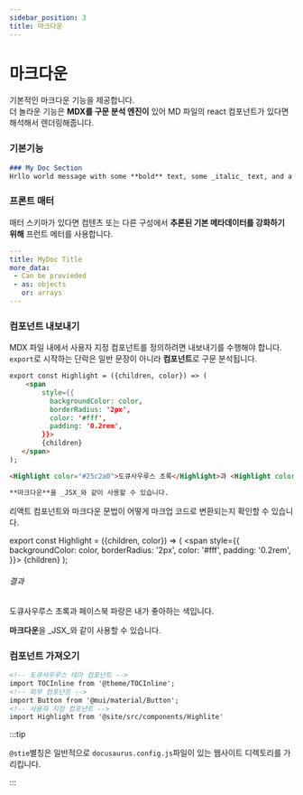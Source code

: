 ```yaml
---
sidebar_position: 3
title: 마크다운
---
```


# 마크다운

기본적인 마크다운 기능을 제공합니다.<br/>
더 놀라운 기능은 **MDX를 구문 분석 엔진이** 있어 MD 파일의 react 컴포넌트가 있다면 해석해서 렌더링해줍니다.

### 기본기능

```markdown
### My Doc Section
Hrllo world message with some **bold** text, some _italic_ text, and a [link](#)
```



### 프론트 매터

매터 스키마가 있다면 컴텐츠 또는 다른 구성에서 **추론된 기본 메타데이터를 강화하기 위해** 프런트 메터를 사용합니다.

```yaml
---
title: MyDoc Title
more_data:
 - Can be provieded
 - as: objects
   or: arrays
---
```



### 컴포넌트 내보내기 

MDX 파일 내에서 사용자 지정 컴포넌트를 정의하려면 내보내기를 수행해야 합니다. `export`로 시작하는 단락은 일반 문장이 아니라 **컴포넌트**로 구문 분석됩니다.

```markdown
export const Highlight = ({children, color}) => (
	<span
		style={{
	      backgroundColor: color,
	      borderRadius: '2px',
	      color: '#fff',
	      padding: '0.2rem',
		}}>
		{children}
   </span>
);

<Highlight color="#25c2a0">도큐사우루스 초록</Highlight>과 <Highlight color="#1877F2"> 페이스북 파랑</Highlight>은 내가 좋아하는 색입니다.

**마크다운**을 _JSX_와 같이 사용할 수 있습니다.
```

리액트 컴포넌트와 마크다운 문법이 어떻게 마크업 코드로 변환되는지 확인할 수 있습니다.<br/>

export const Highlight = ({children, color}) => (
	<span
		style={{
	      backgroundColor: color,
	      borderRadius: '2px',
	      color: '#fff',
	      padding: '0.2rem',
		}}>
		{children}
   </span>
);

###### 결과

<Highlight color="#25c2a0">도큐사우루스 초록</Highlight>과 <Highlight color="#1877F2"> 페이스북 파랑</Highlight>은 내가 좋아하는 색입니다.

**마크다운**을 _JSX_와 같이 사용할 수 있습니다.



### 컴포넌트 가져오기

```markdown
<!-- 도큐사우루스 테마 컴포넌트 -->
import TOCInline from '@theme/TOCInline';
<!-- 외부 컴포넌트 -->
import Button from '@mui/material/Button';
<!-- 사용자 지정 컴포넌트 -->
import Highlight from '@site/src/components/Highlite'
```

:::tip

`@stie`별칭은 일반적으로 `docusaurus.config.js`파일이 있는 웹사이트 디렉토리를 가리킵니다. 

 :::